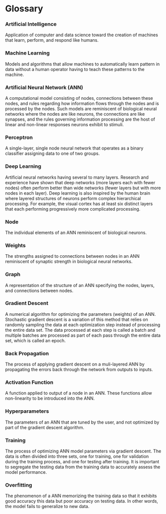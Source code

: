 # Glossary
### Artificial Intelligence
Application of computer and data science toward the creation of machines that learn, perform, and respond like humans. 

### Machine Learning
Models and algorithms that allow machines to automatically learn pattern in data without a human operator having to teach these patterns to the machine.

### Artificial Neural Network (ANN)
A computational model consisting of nodes, connections between these nodes, and rules regarding how information flows through the nodes and is processed by the nodes. Such models are reminiscent of biological neural networks where the nodes are like neurons, the connections are like synapses, and the rules governing information processing are the host of linear and non-linear responses neurons exhibit to stimuli. 

### Perceptron 
A single-layer, single node neural network that operates as a binary classifier assigning data to one of two groups.

### Deep Learning
Artificial neural networks having several to many layers. Research and experience have shown that deep networks (more layers each with fewer nodes) often perform better than wide networks (fewer layers but with more nodes in each layer). Deep learning is also inspired by the human brain where layered structures of neurons perform complex hierarchical processing. For example, the visual cortex has at least six distinct layers that each performing progressively more complicated processing.

### Node
The individual elements of an ANN reminiscent of biological neurons.

### Weights
The strengths assigned to connections between nodes in an ANN reminiscent of synaptic strength in biological neural networks.

### Graph
A representation of the structure of an ANN specifying the nodes, layers, and connections between nodes. 

### Gradient Descent
A numerical algorithm for optimizing the parameters (weights) of an ANN. Stochastic gradient descent is a variation of this method that relies on randomly sampling the data at each optimization step instead of processing the entire data set. The data processed at each step is called a batch and multiple batches are processed as part of each pass through the entire data set, which is called an epoch. 

### Back Propagation
The process of applying gradient descent on a muli-layered ANN by propagating the errors back through the network from outputs to inputs. 

### Activation Function
A function applied to output of a node in an ANN. These functions allow non-linearity to be introduced into the ANN. 

### Hyperparameters
The parameters of an ANN that are tuned by the user, and not optimized by part of the gradient descent algorithm. 

### Training
The process of optimizing ANN model parameters via gradient descent. The data is often divided into three sets, one for training, one for validation during the training process, and one for testing after training. It is important to segregate the testing data from the training data to accurately assess the model performance.

### Overfitting
The phenomenon of a ANN memorizing the training data so that it exhibits good accuracy this data but poor accuracy on testing data. In other words, the model fails to generalize to new data.
